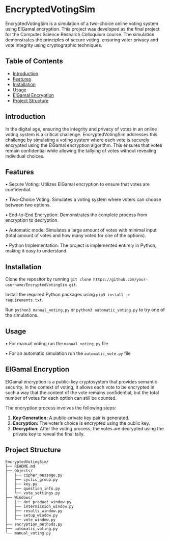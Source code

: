# EncryptedVotingSim

EncryptedVotingSim is a simulation of a two-choice online voting system using ElGamal encryption. This project was developed as the final project for the Computer Science Research Colloquium course. The simulation demonstrates the principles of secure voting, ensuring voter privacy and vote integrity using cryptographic techniques.


## Table of Contents
- [Introduction](#introduction)
- [Features](#features)
- [Installation](#installation)
- [Usage](#usage)
- [ElGamal Encryption](#elgamal-encryption)
- [Project Structure](#project-structure)


## Introduction

In the digital age, ensuring the integrity and privacy of votes in an online voting system is a critical challenge. EncryptedVotingSim addresses this challenge by simulating a voting system where each vote is securely encrypted using the ElGamal encryption algorithm. This ensures that votes remain confidential while allowing the tallying of votes without revealing individual choices.


## Features

•	Secure Voting: Utilizes ElGamal encryption to ensure that votes are confidential.

•	Two-Choice Voting: Simulates a voting system where voters can choose between two options.

•	End-to-End Encryption: Demonstrates the complete process from encryption to decryption.

•	Automatic mode: Simulates a large amount of votes with minimal input (total amount of votes and how many voted for one of the options).

•	Python Implementation: The project is implemented entirely in Python, making it easy to understand.


## Installation

Clone the repositor by running ```git clone https://github.com/your-username/EncryptedVotingSim.git```.

Install the required Python packages using ```pip3 install -r requirements.txt```.

Run ```python3 manual_voting.py``` or ```python3 automatic_voting.py``` to try one of the simulations.


## Usage

•	For manual voting run the `manual_voting.py` file

•	For an automatic simulation run the `automatic_vote.py` file


## ElGamal Encryption

ElGamal encryption is a public-key cryptosystem that provides semantic security. In the context of voting, it allows each vote to be encrypted in such a way that the content of the vote remains confidential, but the total number of votes for each option can still be counted.

The encryption process involves the following steps:


1.	**Key Generation:** A public-private key pair is generated.
2.	**Encryption:** The voter’s choice is encrypted using the public key.
3.	**Decryption:** After the voting process, the votes are decrypted using the private key to reveal the final tally.


## Project Structure
```
EncryptedVotingSim/
├── README.md
├── Objects/
│   ├── cipher_message.py
│   ├── cyclic_group.py
│   ├── key.py
│   ├── question_info.py
│   └── vote_settings.py
├── Windows/
│   ├── dot_product_window.py
│   ├── intermission_window.py
│   ├── results_window.py
│   ├── setup_window.py
│   └── vote_window.py
├── encryption_methods.py
├── automatic_voting.py
└── manual_voting.py
```
